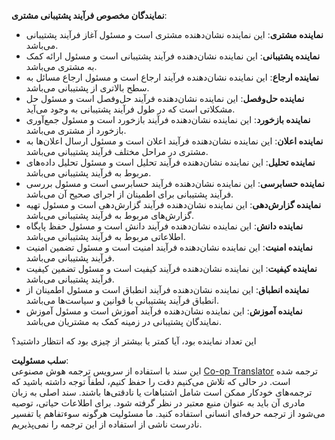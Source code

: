 <!--
CO_OP_TRANSLATOR_METADATA:
{
  "original_hash": "d38387460faaff27512a6b8c91ba9737",
  "translation_date": "2025-03-28T09:48:26+00:00",
  "source_file": "08-multi-agent\\solution\\solution.md",
  "language_code": "fa"
}
-->
**نمایندگان مخصوص فرآیند پشتیبانی مشتری**:

- **نماینده مشتری**: این نماینده نشان‌دهنده مشتری است و مسئول آغاز فرآیند پشتیبانی می‌باشد.
- **نماینده پشتیبانی**: این نماینده نشان‌دهنده فرآیند پشتیبانی است و مسئول ارائه کمک به مشتری می‌باشد.
- **نماینده ارجاع**: این نماینده نشان‌دهنده فرآیند ارجاع است و مسئول ارجاع مسائل به سطح بالاتری از پشتیبانی می‌باشد.
- **نماینده حل‌وفصل**: این نماینده نشان‌دهنده فرآیند حل‌وفصل است و مسئول حل مشکلاتی است که در طول فرآیند پشتیبانی به وجود می‌آید.
- **نماینده بازخورد**: این نماینده نشان‌دهنده فرآیند بازخورد است و مسئول جمع‌آوری بازخورد از مشتری می‌باشد.
- **نماینده اعلان**: این نماینده نشان‌دهنده فرآیند اعلان است و مسئول ارسال اعلان‌ها به مشتری در مراحل مختلف فرآیند پشتیبانی می‌باشد.
- **نماینده تحلیل**: این نماینده نشان‌دهنده فرآیند تحلیل است و مسئول تحلیل داده‌های مربوط به فرآیند پشتیبانی می‌باشد.
- **نماینده حسابرسی**: این نماینده نشان‌دهنده فرآیند حسابرسی است و مسئول بررسی فرآیند پشتیبانی برای اطمینان از اجرای صحیح آن می‌باشد.
- **نماینده گزارش‌دهی**: این نماینده نشان‌دهنده فرآیند گزارش‌دهی است و مسئول تهیه گزارش‌های مربوط به فرآیند پشتیبانی می‌باشد.
- **نماینده دانش**: این نماینده نشان‌دهنده فرآیند دانش است و مسئول حفظ پایگاه اطلاعاتی مربوط به فرآیند پشتیبانی می‌باشد.
- **نماینده امنیت**: این نماینده نشان‌دهنده فرآیند امنیت است و مسئول تضمین امنیت فرآیند پشتیبانی می‌باشد.
- **نماینده کیفیت**: این نماینده نشان‌دهنده فرآیند کیفیت است و مسئول تضمین کیفیت فرآیند پشتیبانی می‌باشد.
- **نماینده انطباق**: این نماینده نشان‌دهنده فرآیند انطباق است و مسئول اطمینان از انطباق فرآیند پشتیبانی با قوانین و سیاست‌ها می‌باشد.
- **نماینده آموزش**: این نماینده نشان‌دهنده فرآیند آموزش است و مسئول آموزش نمایندگان پشتیبانی در زمینه کمک به مشتریان می‌باشد.

این تعداد نماینده بود، آیا کمتر یا بیشتر از چیزی بود که انتظار داشتید؟

**سلب مسئولیت**:  
این سند با استفاده از سرویس ترجمه هوش مصنوعی [Co-op Translator](https://github.com/Azure/co-op-translator) ترجمه شده است. در حالی که تلاش می‌کنیم دقت را حفظ کنیم، لطفاً توجه داشته باشید که ترجمه‌های خودکار ممکن است شامل اشتباهات یا نادقتی‌ها باشند. سند اصلی به زبان مادری آن باید به عنوان منبع معتبر در نظر گرفته شود. برای اطلاعات حیاتی، توصیه می‌شود از ترجمه حرفه‌ای انسانی استفاده کنید. ما مسئولیت هرگونه سوءتفاهم یا تفسیر نادرست ناشی از استفاده از این ترجمه را نمی‌پذیریم.